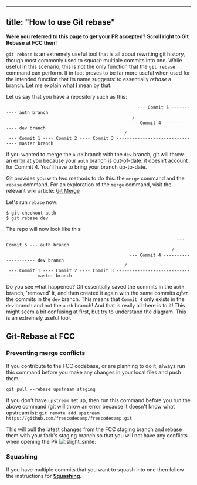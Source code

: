
---
title: "How to use Git rebase"
---

**Were you referred to this page to get your PR accepted? Scroll right to Git Rebase at FCC then!**

`git rebase` is an extremely useful tool that is all about rewriting git history, though most commonly used to _squash_ multiple commits into one. While useful in this scenario, this is not the only function that the `git rebase` command can perform. It in fact proves to be far more useful when used for the intended function that its name suggests: to essentially _rebase_ a branch. Let me explain what I mean by that.

Let us say that you have a repository such as this:

                                                      --- Commit 5 ----------- auth branch
                                                    /               
                                                   --- Commit 4 -------------- dev branch 
                                                 /
     --- Commit 1 ---- Commit 2 ---- Commit 3 -------------------------------- master branch

If you wanted to merge the `auth` branch with the `dev` branch, git will throw an error at you because your `auth` branch is out-of-date: it doesn't account for Commit 4\. You'll have to bring your branch up-to-date.

Git provides you with two methods to do this: the `merge` command and the `rebase` command. For an exploration of the `merge` command, visit the relevant wiki article: [Git Merge](//forum.freecodecamp.com/t/understand-how-to-use-git-merge/13215)

Let's run `rebase` now:

    $ git checkout auth
    $ git rebase dev

The repo will now look like this:

                                                                     --- Commit 5 --- auth branch
                                                                   /
                                                   --- Commit 4 --------------------- dev branch 
                                                 /
     --- Commit 1 ---- Commit 2 ---- Commit 3 --------------------------------------- master branch

Do you see what happened? Git essentially saved the commits in the `auth` branch, 'removed' it, and then created it again with the same commits _after_ the commits in the `dev` branch. This means that `Commit 4` only exists in the `dev` branch and not the `auth` branch! And that is really all there is to it! This might seem a bit confusing at first, but try to understand the diagram. This is an extremely useful tool.

## Git-Rebase at FCC

### Preventing merge conflicts

If you contribute to the FCC codebase, or are planning to do it, always run this command before you make any changes in your local files and push them:

`git pull --rebase upstream staging`

If you don't have `upstream` set up, then run this command before you run the above command (git will throw an error because it doesn't know what upstream is): `git remote add upstream https://github.com/freecodecamp/freecodecamp.git`

This will pull the latest changes from the FCC staging branch and rebase them with your fork's staging branch so that you will not have any conflicts when opening the PR ![:slight_smile:](//forum.freecodecamp.com/images/emoji/emoji_one/slight_smile.png?v=2 ":slight_smile:")

### Squashing

If you have multiple commits that you want to squash into one then follow the instructions for **[Squashing](//forum.freecodecamp.com/t/how-to-squash-multiple-commits-into-one-with-git/13231)**.
